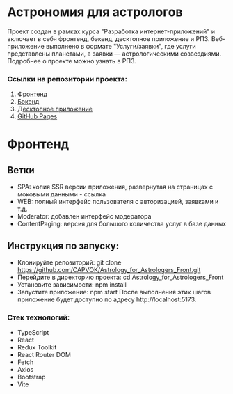# Астрономия для астрологов
Проект создан в рамках курса "Разработка интернет-приложений" и включает в себя фронтенд, бэкенд, десктопное приложение и РПЗ. Веб-приложение выполнено в формате "Услуги/заявки", где услуги представлены планетами, а заявки — астрологическими созвездиями. Подробнее о проекте можно узнать в РПЗ.

### Ссылки на репозитории проекта:
1. [Фронтенд](https://github.com/CAPVOK/Astrology_for_Astrologers_Front)
2. [Бэкенд](https://github.com/CAPVOK/Astrology_for_Astrologers_Back)
3. [Десктопное приложение](https://github.com/CAPVOK/Astrology_for_Astrologers_Desktop)
4. [GitHub Pages](https://capvok.github.io/Astrology_for_Astrologers_Front/#/)

# Фронтенд
## Ветки
- SPA: копия SSR версии приложения, развернутая на страницах с моковыми данными - ссылка
- WEB: полный интерфейс пользователя с авторизацией, заявками и т.д.
- Moderator: добавлен интерфейс модератора
- ContentPaging: версия для большого количества услуг в базе данных

## Инструкция по запуску:
- Клонируйте репозиторий: git clone https://github.com/CAPVOK/Astrology_for_Astrologers_Front.git
- Перейдите в директорию проекта: cd Astrology_for_Astrologers_Front
- Установите зависимости: npm install
- Запустите приложение: npm start
После выполнения этих шагов приложение будет доступно по адресу http://localhost:5173.

### Стек технологий:
- TypeScript
- React
- Redux Toolkit
- React Router DOM
- Fetch
- Axios
- Bootstrap
- Vite

